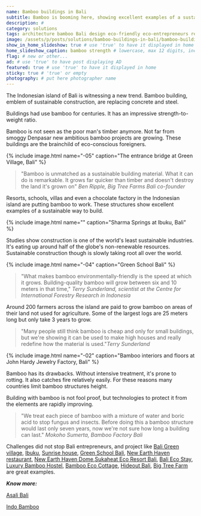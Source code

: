 ```yaml
---
name: Bamboo buildings in Bali
subtitle: Bamboo is booming here, showing excellent examples of a sustainable way to build.
description: #
category: solutions
tags: architecture bamboo Bali design eco-friendly eco-entrepreneurs recycle hydro-power Indonesia learning permaculture sustainable-construction  
image: /assets/p/posts/solutions/bamboo-buildings-in-bali/bamboo-buildings-in-bali.jpg
show_in_home_slideshow: true # use 'true' to have it displayed in home slideshow
home_slideshow_caption: bamboo strength # lowercase, max 12 digits, including spaces
flag: # new or other...
ad: # use 'true' to have post displaying AD
featured: true # use 'true' to have it displayed in home
sticky: true # 'true' or empty
photography: # put here photographer name
---
```

The Indonesian island of Bali is witnessing a new trend. Bamboo building, emblem of sustainable construction, are replacing concrete and steel.

Buildings had use bamboo for centuries. It has an impressive strength-to-weight ratio.

Bamboo is not seen as the poor man's timber anymore. Not far from smoggy Denpasar new ambitious bamboo projects are growing. These buildings are the brainchild of eco-conscious foreigners.

{% include image.html name="-05" caption="The entrance bridge at Green Village, Bali" %}

>"Bamboo is unmatched as a sustainable building material. What it can do is remarkable. It grows far quicker than timber and doesn't destroy the land it's grown on" _Ben Ripple, Big Tree Farms Bali co-founder_

Resorts, schools, villas and even a chocolate factory in the Indonesian island are putting bamboo to work. These structures show excellent examples of a sustainable way to build.


{% include image.html name="" caption="Sharma Springs at Ibuku, Bali" %}

Studies show construction is one of the world's least sustainable industries. It's eating up around half of the globe's non-renewable resources. Sustainable construction though is slowly taking root all over the world.

{% include image.html name="-04" caption="Green School Bali" %}

>"What makes bamboo environmentally-friendly is the speed at which it grows. Building-quality bamboo will grow between six and 10 meters in that time," _Terry Sunderland, scientist at the Centre for International Forestry Research in Indonesia_

Around 200 farmers across the island are paid to grow bamboo on areas of their land not used for agriculture. Some of the largest logs are 25 meters long but only take 3 years to grow.

>"Many people still think bamboo is cheap and only for small buildings, but we're showing it can be used to make high houses and really redefine how the material is used."_Terry Sunderland_


{% include image.html name="-02" caption="Bamboo interiors and floors at John Hardy Jewelry Factory, Bali" %}

Bamboo has its drawbacks. Without intensive treatment, it's prone to rotting. It also catches fire relatively easily. For these reasons many countries limit bamboo structures height.

Building with bamboo is not fool proof, but technologies to protect it from the elements are rapidly improving.

>"We treat each piece of bamboo with a mixture of water and boric acid to stop fungus and insects. Before doing this a bamboo structure would last only seven years, now we're not sure how long a building can last." _Mokoho Sumerta, Bamboo Factory Bali_


Challenges did not stop Bali entrepreneurs, and project like [Bali Green village](http://greenvillagebali.com/), [Ibuku](http://ibuku.com/), [Sunrise house](https://www.airbnb.co.uk/rooms/798483), [Green School Bali](https://www.greenschool.org/), [New Earth Haven restaurant](https://newearthhaven.com/), [New Earth Haven Dome](https://newearthhaven.com/crystal-dome-amethyst/),[Sukaheat Eco Resort Bali](https://architizer.com/projects/small-bamboo-hall-sukaheat-bali/), [Bali Eco Stay](https://www.baliecostay.com/), [Luxury Bamboo Hostel](https://goo.gl/maps/ooVYYDZLZER2), [Bamboo Eco Cottage](https://goo.gl/maps/Q2Etagk5ZfT2), [Hideout Bali](https://goo.gl/maps/GeuV1tMTTRJ2), [Big Tree Farm](https://bigtreefarms.com/blogs/news/tour-our-bamboo-factory) are great examples.


**_Know more:_**


[Asali Bali](http://www.bamboobali.asia/)

[Indo Bamboo](http://indobamboo.com/bamboo/)
